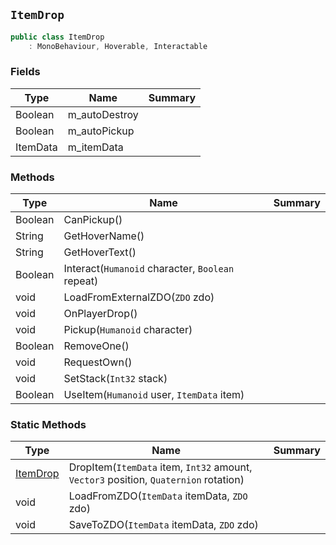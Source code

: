 ## `ItemDrop`

```csharp
public class ItemDrop
    : MonoBehaviour, Hoverable, Interactable

```

### Fields

| Type | Name | Summary | 
| --- | --- | --- | 
| Boolean | m_autoDestroy |  | 
| Boolean | m_autoPickup |  | 
| ItemData | m_itemData |  | 


### Methods

| Type | Name | Summary | 
| --- | --- | --- | 
| Boolean | CanPickup() |  | 
| String | GetHoverName() |  | 
| String | GetHoverText() |  | 
| Boolean | Interact(`Humanoid` character, `Boolean` repeat) |  | 
| void | LoadFromExternalZDO(`ZDO` zdo) |  | 
| void | OnPlayerDrop() |  | 
| void | Pickup(`Humanoid` character) |  | 
| Boolean | RemoveOne() |  | 
| void | RequestOwn() |  | 
| void | SetStack(`Int32` stack) |  | 
| Boolean | UseItem(`Humanoid` user, `ItemData` item) |  | 


### Static Methods

| Type | Name | Summary | 
| --- | --- | --- | 
| [ItemDrop](./ItemDrop.md) | DropItem(`ItemData` item, `Int32` amount, `Vector3` position, `Quaternion` rotation) |  | 
| void | LoadFromZDO(`ItemData` itemData, `ZDO` zdo) |  | 
| void | SaveToZDO(`ItemData` itemData, `ZDO` zdo) |  | 


